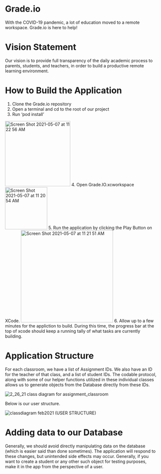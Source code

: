 # Grade.io
With the COVID-19 pandemic, a lot of education moved to a remote workspace.  Grade.io is here to help!
#
# Vision Statement
Our vision is to provide full transparency of the daily academic process to parents, students, and teachers, in order to build a productive remote learning environment.
#
# How to Build the Application
1. Clone the Grade.io repository 
2. Open a terminal and cd to the root of our project
3. Run ‘pod install’
<img width="215" alt="Screen Shot 2021-05-07 at 11 22 56 AM" src="https://user-images.githubusercontent.com/49224676/117492571-9fd3ad80-af26-11eb-8818-c46de2141212.png">
4. Open Grade.IO.xcworkspace
<img width="139" alt="Screen Shot 2021-05-07 at 11 20 54 AM" src="https://user-images.githubusercontent.com/49224676/117492321-4b303280-af26-11eb-8d8f-46296d70e4d7.png">
5. Run the application by clicking the Play Button on XCode.
<img width="304" alt="Screen Shot 2021-05-07 at 11 21 51 AM" src="https://user-images.githubusercontent.com/49224676/117492427-6dc24b80-af26-11eb-995c-f98a983e87ad.png">
6. Allow up to a few minutes for the appliction to build.  During this time, the progress bar at the top of xcode should keep a running tally of what tasks are currently building.

# Application Structure

For each classroom, we have a list of Assignment IDs. We also have an ID for the teacher of that class, and a list of student IDs. 
The codable protocol, along with some of our helper functions utilized in these individual classes allows us to generate objects from the Database directly from these IDs.

![2_26_21 class diagram for assignment_classroom](https://user-images.githubusercontent.com/37358652/117493788-4d938c00-af28-11eb-8ae6-f5732a78feb4.png)

Below is our user structure.

![classdiagram feb2021 (USER STRUCTURE)](https://user-images.githubusercontent.com/37358652/117494023-9b0ff900-af28-11eb-8e2b-6f128a34362e.png)

# Adding data to our Database

Generally, we should avoid directly manipulating data on the database (which is easier said than done sometimes). The application will respond to these changes, but unintended side effects may occur. Generally, if you want to create a student or any other such object for testing purposes, make it in the app from the perspective of a user.


